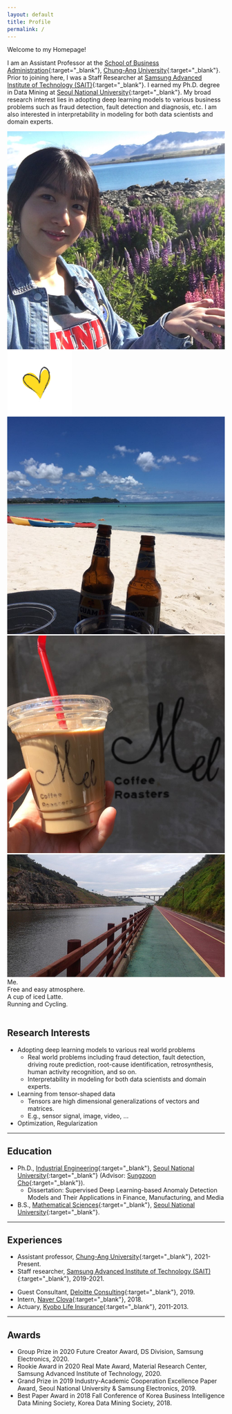 ```yaml
---
layout: default
title: Profile
permalink: /
---
```


<div class="typewriter">
  Welcome to my Homepage!
</div>

I am an Assistant Professor at the [School of Business Administration](http://biz.cau.ac.kr){:target="_blank"}, [Chung-Ang University](http://www.cau.ac.kr){:target="_blank"}. Prior to joining here, I was a Staff Researcher at [Samsung Advanced Institute of Technology (SAIT)](https://www.sait.samsung.co.kr/saithome/main/main.do){:target="_blank"}. I earned my Ph.D. degree in Data Mining at [Seoul National University](http://www.snu.ac.kr/){:target="_blank"}. My broad research interest lies in adopting deep learning models to various business problems such as fraud detection, fault detection and diagnosis, etc. I am also interested in interpretability in modeling for both data scientists and domain experts.


<div></div>

<div class="myphotos"> 
    <a href="{{page.url}}" class="p-0 myphoto"><img src="/assets/mine/me.jpeg"></a>
    <a href="{{page.url}}" class="p-l myphoto"><img src="/assets/mine/smallheart.png"></a>
    <a href="{{page.url}}" class="p-1 myphoto"><img src="/assets/mine/beer2.jpeg"></a>
    <a href="{{page.url}}" class="p-2 myphoto"><img src="/assets/mine/latte2.jpeg"></a>
    <a href="{{page.url}}" class="p-3 myphoto"><img src="/assets/mine/track.jpg"></a>
    <div class="caption c-0">Me.</div>
    <!-- <div class="caption c-l">:raised_hands:</div> -->
    <div class="caption c-1">Free and easy atmosphere.</div>
    <div class="caption c-2">A cup of iced Latte.</div>
    <div class="caption c-3">Running and Cycling.</div>
</div>
<br>


## Research Interests

- Adopting deep learning models to various real world problems
    - Real world problems including fraud detection, fault detection, driving route prediction, root-cause identification, retrosynthesis, human activity recognition, and so on.
    - Interpretability in modeling for both data scientists and domain experts.
- Learning from tensor-shaped data
    - Tensors are high dimensional generalizations of vectors and matrices.
    - E.g., sensor signal, image, video, ...
- Optimization, Regularization

---

## Education

- Ph.D., [Industrial Engineering](http://ie.snu.ac.kr/){:target="_blank"}, [Seoul National University](http://www.snu.ac.kr){:target="_blank"} (Advisor: [Sungzoon Cho](http://dm.snu.ac.kr/){:target="_blank"}).
    - Dissertation: Supervised Deep Learning-based Anomaly Detection Models and Their Applications in Finance, Manufacturing, and Media
- B.S., [Mathematical Sciences](http://www.math.snu.ac.kr/){:target="_blank"}, [Seoul National University](http://www.snu.ac.kr){:target="_blank"}.

---

## Experiences

- Assistant professor, [Chung-Ang University](http://www.cau.ac.kr){:target="_blank"}, 2021-Present.
- Staff researcher, [Samsung Advanced Institute of Technology (SAIT)](https://www.sait.samsung.co.kr/saithome/main/main.do){:target="_blank"}, 2019-2021.
<!-- - Intern, [Samsung Fire & Marine Insurance](http://www.samsungfire.com), Jul 2019. -->
- Guest Consultant, [Deloitte Consulting](https://www2.deloitte.com/kr/ko/services/consulting-deloitte.html){:target="_blank"}, 2019.
- Intern, [Naver Clova](https://clova.ai/){:target="_blank"}, 2018.
- Actuary, [Kyobo Life Insurance](https://www.kyobo.co.kr/){:target="_blank"}, 2011-2013.

---

## Awards

- Group Prize in 2020 Future Creator Award, DS Division, Samsung Electronics, 2020.
- Rookie Award in 2020 Real Mate Award, Material Research Center, Samsung Advanced Institute of Technology, 2020.
- Grand Prize in 2019 Industry-Academic Cooperation Excellence Paper Award, Seoul National University & Samsung Electronics, 2019.
- Best Paper Award in 2018 Fall Conference of Korea Business Intelligence Data Mining Society, Korea Data Mining Society, 2018.